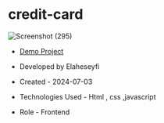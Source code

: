 # credit-card

![Screenshot (295)](https://github.com/ElaheSeyfi/creadit-card/assets/155986797/b7c530ae-1ffd-4c8f-9b70-2b052b5711ce)

- [Demo Project](https://elaheseyfi.github.io/creadit-card/)

- Developed by Elaheseyfi

- Created - 2024-07-03

- Technologies Used - Html , css ,javascript

- Role - Frontend

